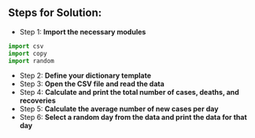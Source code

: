 ## Steps for Solution:
- Step 1: **Import the necessary modules**
```python
import csv
import copy
import random
```
- Step 2: **Define your dictionary template**
- Step 3: **Open the CSV file and read the data**
- Step 4: **Calculate and print the total number of cases, deaths, and recoveries**
- Step 5: **Calculate the average number of new cases per day**
- Step 6: **Select a random day from the data and print the data for that day**